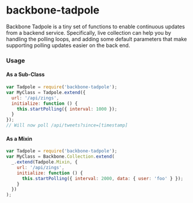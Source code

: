 backbone-tadpole
========================

Backbone Tadpole is a tiny set of functions to enable
continuous updates from a backend service.  Specifically, live
collection can help you by handling the polling loops,
and adding some default parameters that make supporting
polling updates easier on the back end.

### Usage

#### As a Sub-Class

```javascript
var Tadpole = require('backbone-tadpole');
var MyClass = Tadpole.extend({
  url: '/api/zings',
  initialize: function () {
    this.startPolling({ interval: 1000 });
  }
});
// Will now poll /api/tweets?since=[timestamp]
```

#### As a Mixin

```javascript
var Tadpole = require('backbone-tadpole');
var MyClass = Backbone.Collection.extend(
  _.extend(Tadpole.Mixin, {
    url: '/api/zings',
    initialize: function () {
      this.startPolling({ interval: 2000, data: { user: 'foo' } });
    }
  })
);
```

